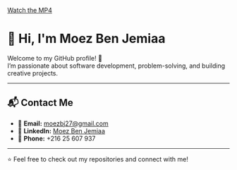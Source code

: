 [Watch the MP4](./demo.mp4)
# 👋 Hi, I'm Moez Ben Jemiaa  

Welcome to my GitHub profile! 🚀  
I’m passionate about software development, problem-solving, and building creative projects.  

---

## 📬 Contact Me  

- 📧 **Email:** [moezbj27@gmail.com](mailto:moezbj27@gmail.com)  
- 💼 **LinkedIn:** [Moez Ben Jemiaa](https://www.linkedin.com/in/moez-ben-jemiaa-261780387)  
- 📱 **Phone:** +216 25 607 937  

---

⭐ Feel free to check out my repositories and connect with me!  
